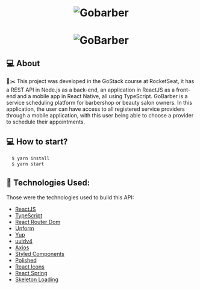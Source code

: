 <h1 align="center">
    <img alt="Gobarber" src="https://uploaddeimagens.com.br/images/003/356/904/full/Grupo_14.png?1627505946" />
</h1>

<h1 align="center">
    <img alt="GoBarber" src="https://uploaddeimagens.com.br/images/003/356/873/full/68747470733a2f2f7265732e636c6f7564696e6172792e636f6d2f656c6961736763662f696d6167652f75706c6f61642f76313538373530393539362f476f4261726265722f6d6f636b75705f6f63676769742e706e67.png?1627504936" />
</h1>

## 💻 About
💈✂️  This project was developed in the GoStack course at RocketSeat, it has a REST API in Node.js as a back-end, an application in ReactJS as a front-end and a mobile app in React Native, all using TypeScript.
GoBarber is a service scheduling platform for barbershop or beauty salon owners. In this application, the user can have access to all registered service providers through a mobile application, with this user being able to choose a provider to schedule their appointments.

## :computer: How to start?
```bash
  $ yarn install
  $ yarn start
```

## 🚀 Technologies Used:

Those were the technologies used to build this API:

- [ReactJS](https://reactjs.org/)
- [TypeScript](https://www.typescriptlang.org/)
- [React Router Dom](https://reacttraining.com/react-router/web/guides/quick-start)
- [Unform](https://unform.dev/)
- [Yup](https://github.com/jquense/yup)
- [uuidv4](https://www.npmjs.com/package/uuidv4)
- [Axios](https://github.com/axios/axios)
- [Styled Components](https://styled-components.com/)
- [Polished](https://polished.js.org/)
- [React Icons](https://www.npmjs.com/package/react-icons)
- [React Spring](https://www.react-spring.io/)
- [Skeleton Loading](https://www.npmjs.com/package/react-loading-skeleton)

